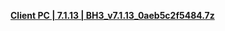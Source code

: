 **[ Client PC | 7.1.13 | BH3_v7.1.13_0aeb5c2f5484.7z ](https://bh3rd-beta.bh3.com/ptpublic/Beta/20231020140356_CQtUuoE2onLAyZ8F/BH3_v7.1.13_0aeb5c2f5484.7z)**